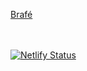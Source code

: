 <a href="https://brafe1.netlify.app/">Brafé</a>
</br></br>
</br>

[![Netlify Status](https://api.netlify.com/api/v1/badges/f0354d64-4af2-4beb-babd-2935300b33c7/deploy-status)](https://app.netlify.com/sites/brafe1/deploys)
